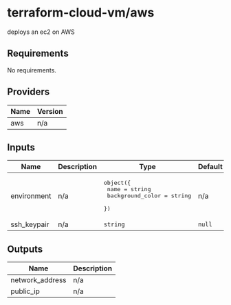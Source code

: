 # terraform-cloud-vm/aws
deploys an ec2 on AWS


<!-- BEGINNING OF PRE-COMMIT-TERRAFORM DOCS HOOK -->
## Requirements

No requirements.

## Providers

| Name | Version |
|------|---------|
| aws | n/a |

## Inputs

| Name | Description | Type | Default | Required |
|------|-------------|------|---------|:--------:|
| environment | n/a | <pre>object({<br>    name             = string<br>    background_color = string<br>  })</pre> | n/a | yes |
| ssh\_keypair | n/a | `string` | `null` | no |

## Outputs

| Name | Description |
|------|-------------|
| network\_address | n/a |
| public\_ip | n/a |

<!-- END OF PRE-COMMIT-TERRAFORM DOCS HOOK -->

